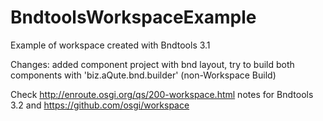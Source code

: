 # BndtoolsWorkspaceExample
Example of workspace created with Bndtools 3.1

Changes:
added component project with bnd layout, try to build both components with 'biz.aQute.bnd.builder' (non-Workspace Build) 

Check <http://enroute.osgi.org/qs/200-workspace.html> notes for Bndtools 3.2
and https://github.com/osgi/workspace
